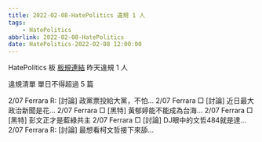 ```yaml
---
title: 2022-02-08-HatePolitics 違規 1 人
tags:
    - HatePolitics
abbrlink: 2022-02-08-HatePolitics
date: HatePolitics-2022-02-08 12:00:00
---
```

HatePolitics 板 [板規連結](https://www.ptt.cc/bbs/HatePolitics/M.1617115262.A.D60.html)
昨天違規 1 人
<!-- more -->

違規清單
單日不得超過 5 篇

2/07 Ferrara R: [討論] 政黨票投給大黨，不怕…
2/07 Ferrara □ [討論] 近日最大政治新聞是花…
2/07 Ferrara □ [黑特] 黃郁婷能不能成為台海…
2/07 Ferrara □ [黑特] 彭文正才是藍綠共主
2/07 Ferrara □ [討論] DJ眼中的文哲484就是達…
2/07 Ferrara R: [討論] 最想看柯文哲接下來舔…